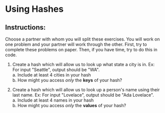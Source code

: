 # Using Hashes

## Instructions:  
Choose a partner with whom you will split these exercises. You will work on one problem and your partner will work through the other. First, try to complete these problems on paper. Then, if you have time, try to do this in code.

1. Create a hash which will allow us to look up what state a city is in. Ex: For input "Seattle", output should be "WA".  
  a. Include at least 4 cities in your hash  
  b. How might you access _only_ the **keys** of your hash?  

2. Create a hash which will allow us to look up a person's name using their last name. Ex: For input "Lovelace", output should be "Ada Lovelace".  
  a. Include at least 4 names in your hash  
  b. How might you access _only_ the **values** of your hash?  
